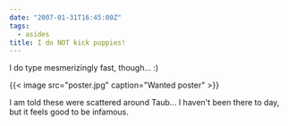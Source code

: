 ```yaml
---
date: "2007-01-31T16:45:00Z"
tags:
  - asides
title: I do NOT kick puppies!
---
```


I do type mesmerizingly fast, though... :)

{{< image src="poster.jpg" caption="Wanted poster" >}}

I am told these were scattered around Taub... I haven't been there to day, but it feels good to be infamous.

